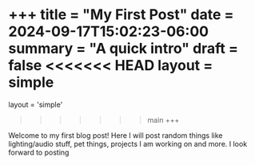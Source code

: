 +++
title = "My First Post"
date = 2024-09-17T15:02:23-06:00
summary = "A quick intro"
draft = false
<<<<<<< HEAD
layout = simple
=======
layout = 'simple'
>>>>>>> main
+++

Welcome to my first blog post! Here I will post random things like lighting/audio stuff, pet things, projects I am working on and more.
I look forward to posting
